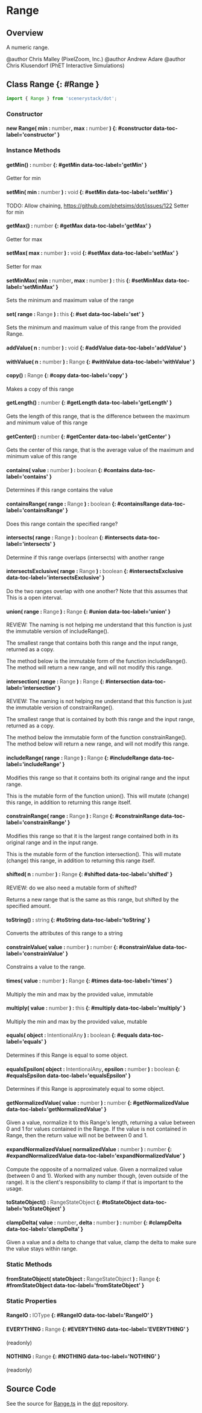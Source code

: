 # Range

## Overview

A numeric range.

@author Chris Malley (PixelZoom, Inc.)
@author Andrew Adare
@author Chris Klusendorf (PhET Interactive Simulations)

## Class Range {: #Range }


```js
import { Range } from 'scenerystack/dot';
```
### Constructor

#### new Range( min : <span style="font-weight: 400; opacity: 80%;">number</span>, max : <span style="font-weight: 400; opacity: 80%;">number</span> ) {: #constructor data-toc-label='constructor' }

### Instance Methods

#### getMin() : <span style="font-weight: 400; opacity: 80%;">number</span> {: #getMin data-toc-label='getMin' }

Getter for min

#### setMin( min : <span style="font-weight: 400; opacity: 80%;">number</span> ) : <span style="font-weight: 400; opacity: 80%;">void</span> {: #setMin data-toc-label='setMin' }

TODO: Allow chaining, https://github.com/phetsims/dot/issues/122
Setter for min

#### getMax() : <span style="font-weight: 400; opacity: 80%;">number</span> {: #getMax data-toc-label='getMax' }

Getter for max

#### setMax( max : <span style="font-weight: 400; opacity: 80%;">number</span> ) : <span style="font-weight: 400; opacity: 80%;">void</span> {: #setMax data-toc-label='setMax' }

Setter for max

#### setMinMax( min : <span style="font-weight: 400; opacity: 80%;">number</span>, max : <span style="font-weight: 400; opacity: 80%;">number</span> ) : <span style="font-weight: 400; opacity: 80%;">this</span> {: #setMinMax data-toc-label='setMinMax' }

Sets the minimum and maximum value of the range

#### set( range : <span style="font-weight: 400; opacity: 80%;">Range</span> ) : <span style="font-weight: 400; opacity: 80%;">this</span> {: #set data-toc-label='set' }

Sets the minimum and maximum value of this range from the provided Range.

#### addValue( n : <span style="font-weight: 400; opacity: 80%;">number</span> ) : <span style="font-weight: 400; opacity: 80%;">void</span> {: #addValue data-toc-label='addValue' }

#### withValue( n : <span style="font-weight: 400; opacity: 80%;">number</span> ) : <span style="font-weight: 400; opacity: 80%;">Range</span> {: #withValue data-toc-label='withValue' }

#### copy() : <span style="font-weight: 400; opacity: 80%;">Range</span> {: #copy data-toc-label='copy' }

Makes a copy of this range

#### getLength() : <span style="font-weight: 400; opacity: 80%;">number</span> {: #getLength data-toc-label='getLength' }

Gets the length of this range, that is the difference between the maximum and minimum value of this range

#### getCenter() : <span style="font-weight: 400; opacity: 80%;">number</span> {: #getCenter data-toc-label='getCenter' }

Gets the center of this range, that is the average value of the maximum and minimum value of this range

#### contains( value : <span style="font-weight: 400; opacity: 80%;">number</span> ) : <span style="font-weight: 400; opacity: 80%;">boolean</span> {: #contains data-toc-label='contains' }

Determines if this range contains the value

#### containsRange( range : <span style="font-weight: 400; opacity: 80%;">Range</span> ) : <span style="font-weight: 400; opacity: 80%;">boolean</span> {: #containsRange data-toc-label='containsRange' }

Does this range contain the specified range?

#### intersects( range : <span style="font-weight: 400; opacity: 80%;">Range</span> ) : <span style="font-weight: 400; opacity: 80%;">boolean</span> {: #intersects data-toc-label='intersects' }

Determine if this range overlaps (intersects) with another range

#### intersectsExclusive( range : <span style="font-weight: 400; opacity: 80%;">Range</span> ) : <span style="font-weight: 400; opacity: 80%;">boolean</span> {: #intersectsExclusive data-toc-label='intersectsExclusive' }

Do the two ranges overlap with one another?  Note that this assumes that
This is a open interval.

#### union( range : <span style="font-weight: 400; opacity: 80%;">Range</span> ) : <span style="font-weight: 400; opacity: 80%;">Range</span> {: #union data-toc-label='union' }


REVIEW: The naming is not helping me understand that this function is just the immutable version of includeRange().

The smallest range that contains both this range and the input range, returned as a copy.

The method below is the immutable form of the function includeRange(). The method will return a new range, and will not modify
this range.

#### intersection( range : <span style="font-weight: 400; opacity: 80%;">Range</span> ) : <span style="font-weight: 400; opacity: 80%;">Range</span> {: #intersection data-toc-label='intersection' }

REVIEW: The naming is not helping me understand that this function is just the immutable version of constrainRange().

The smallest range that is contained by both this range and the input range, returned as a copy.

The method below the immutable form of the function constrainRange(). The method below will return a new range, and will not modify
this range.

#### includeRange( range : <span style="font-weight: 400; opacity: 80%;">Range</span> ) : <span style="font-weight: 400; opacity: 80%;">Range</span> {: #includeRange data-toc-label='includeRange' }

Modifies this range so that it contains both its original range and the input range.

This is the mutable form of the function union(). This will mutate (change) this range, in addition to returning
this range itself.

#### constrainRange( range : <span style="font-weight: 400; opacity: 80%;">Range</span> ) : <span style="font-weight: 400; opacity: 80%;">Range</span> {: #constrainRange data-toc-label='constrainRange' }

Modifies this range so that it is the largest range contained both in its original range and in the input range.

This is the mutable form of the function intersection(). This will mutate (change) this range, in addition to returning
this range itself.

#### shifted( n : <span style="font-weight: 400; opacity: 80%;">number</span> ) : <span style="font-weight: 400; opacity: 80%;">Range</span> {: #shifted data-toc-label='shifted' }

REVIEW: do we also need a mutable form of shifted?

Returns a new range that is the same as this range, but shifted by the specified amount.

#### toString() : <span style="font-weight: 400; opacity: 80%;">string</span> {: #toString data-toc-label='toString' }

Converts the attributes of this range to a string

#### constrainValue( value : <span style="font-weight: 400; opacity: 80%;">number</span> ) : <span style="font-weight: 400; opacity: 80%;">number</span> {: #constrainValue data-toc-label='constrainValue' }

Constrains a value to the range.

#### times( value : <span style="font-weight: 400; opacity: 80%;">number</span> ) : <span style="font-weight: 400; opacity: 80%;">Range</span> {: #times data-toc-label='times' }

Multiply the min and max by the provided value, immutable

#### multiply( value : <span style="font-weight: 400; opacity: 80%;">number</span> ) : <span style="font-weight: 400; opacity: 80%;">this</span> {: #multiply data-toc-label='multiply' }

Multiply the min and max by the provided value, mutable

#### equals( object : <span style="font-weight: 400; opacity: 80%;">IntentionalAny</span> ) : <span style="font-weight: 400; opacity: 80%;">boolean</span> {: #equals data-toc-label='equals' }

Determines if this Range is equal to some object.

#### equalsEpsilon( object : <span style="font-weight: 400; opacity: 80%;">IntentionalAny</span>, epsilon : <span style="font-weight: 400; opacity: 80%;">number</span> ) : <span style="font-weight: 400; opacity: 80%;">boolean</span> {: #equalsEpsilon data-toc-label='equalsEpsilon' }

Determines if this Range is approximately equal to some object.

#### getNormalizedValue( value : <span style="font-weight: 400; opacity: 80%;">number</span> ) : <span style="font-weight: 400; opacity: 80%;">number</span> {: #getNormalizedValue data-toc-label='getNormalizedValue' }

Given a value, normalize it to this Range's length, returning a value between 0 and 1 for values contained in
the Range. If the value is not contained in Range, then the return value will not be between 0 and 1.

#### expandNormalizedValue( normalizedValue : <span style="font-weight: 400; opacity: 80%;">number</span> ) : <span style="font-weight: 400; opacity: 80%;">number</span> {: #expandNormalizedValue data-toc-label='expandNormalizedValue' }

Compute the opposite of a normalized value. Given a normalized value (between 0 and 1). Worked with any number
though, (even outside of the range). It is the client's responsibility to clamp if that is important to the
usage.

#### toStateObject() : <span style="font-weight: 400; opacity: 80%;">RangeStateObject</span> {: #toStateObject data-toc-label='toStateObject' }

#### clampDelta( value : <span style="font-weight: 400; opacity: 80%;">number</span>, delta : <span style="font-weight: 400; opacity: 80%;">number</span> ) : <span style="font-weight: 400; opacity: 80%;">number</span> {: #clampDelta data-toc-label='clampDelta' }

Given a value and a delta to change that value, clamp the delta to make sure the value stays within range.

### Static Methods

#### fromStateObject( stateObject : <span style="font-weight: 400; opacity: 80%;">RangeStateObject</span> ) : <span style="font-weight: 400; opacity: 80%;">Range</span> {: #fromStateObject data-toc-label='fromStateObject' }

### Static Properties

#### RangeIO : <span style="font-weight: 400; opacity: 80%;">IOType</span> {: #RangeIO data-toc-label='RangeIO' }

#### EVERYTHING : <span style="font-weight: 400; opacity: 80%;">Range</span> {: #EVERYTHING data-toc-label='EVERYTHING' }

(readonly)

#### NOTHING : <span style="font-weight: 400; opacity: 80%;">Range</span> {: #NOTHING data-toc-label='NOTHING' }

(readonly)



## Source Code

See the source for [Range.ts](https://github.com/phetsims/dot/blob/main/js/Range.ts) in the [dot](https://github.com/phetsims/dot) repository.
